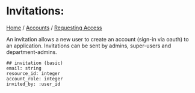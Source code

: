 # Invitations:
[Home](../README.md) / [Accounts](../accounts/accounts.md) / [Requesting Access](../accounts/requesting_access.md)

An invitation allows a new user to create an account (sign-in via oauth) to an application. Invitations can be sent by admins, super-users and department-admins. 
  ```
  ## invitation (basic)
  email: string
  resource_id: integer  
  account_role: integer
  invited_by: :user_id 
  ```
